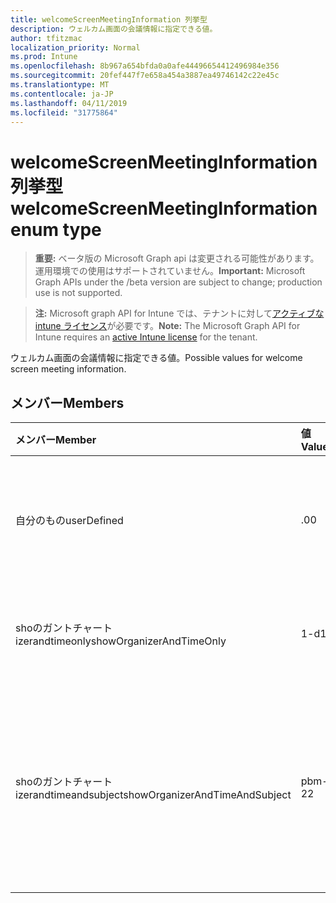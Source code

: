```yaml
---
title: welcomeScreenMeetingInformation 列挙型
description: ウェルカム画面の会議情報に指定できる値。
author: tfitzmac
localization_priority: Normal
ms.prod: Intune
ms.openlocfilehash: 8b967a654bfda0a0afe44496654412496984e356
ms.sourcegitcommit: 20fef447f7e658a454a3887ea49746142c22e45c
ms.translationtype: MT
ms.contentlocale: ja-JP
ms.lasthandoff: 04/11/2019
ms.locfileid: "31775864"
---
```

# <a name="welcomescreenmeetinginformation-enum-type"></a><span data-ttu-id="1f60f-103">welcomeScreenMeetingInformation 列挙型</span><span class="sxs-lookup"><span data-stu-id="1f60f-103">welcomeScreenMeetingInformation enum type</span></span>

> <span data-ttu-id="1f60f-104">**重要:** ベータ版の Microsoft Graph api は変更される可能性があります。運用環境での使用はサポートされていません。</span><span class="sxs-lookup"><span data-stu-id="1f60f-104">**Important:** Microsoft Graph APIs under the /beta version are subject to change; production use is not supported.</span></span>

> <span data-ttu-id="1f60f-105">**注:** Microsoft graph API for Intune では、テナントに対して[アクティブな intune ライセンス](https://go.microsoft.com/fwlink/?linkid=839381)が必要です。</span><span class="sxs-lookup"><span data-stu-id="1f60f-105">**Note:** The Microsoft Graph API for Intune requires an [active Intune license](https://go.microsoft.com/fwlink/?linkid=839381) for the tenant.</span></span>

<span data-ttu-id="1f60f-106">ウェルカム画面の会議情報に指定できる値。</span><span class="sxs-lookup"><span data-stu-id="1f60f-106">Possible values for welcome screen meeting information.</span></span>

## <a name="members"></a><span data-ttu-id="1f60f-107">メンバー</span><span class="sxs-lookup"><span data-stu-id="1f60f-107">Members</span></span>
|<span data-ttu-id="1f60f-108">メンバー</span><span class="sxs-lookup"><span data-stu-id="1f60f-108">Member</span></span>|<span data-ttu-id="1f60f-109">値</span><span class="sxs-lookup"><span data-stu-id="1f60f-109">Value</span></span>|<span data-ttu-id="1f60f-110">説明</span><span class="sxs-lookup"><span data-stu-id="1f60f-110">Description</span></span>|
|:---|:---|:---|
|<span data-ttu-id="1f60f-111">自分のもの</span><span class="sxs-lookup"><span data-stu-id="1f60f-111">userDefined</span></span>|<span data-ttu-id="1f60f-112">.0</span><span class="sxs-lookup"><span data-stu-id="1f60f-112">0</span></span>|<span data-ttu-id="1f60f-113">ユーザー定義、既定値、意図的ではありません。</span><span class="sxs-lookup"><span data-stu-id="1f60f-113">User Defined, default value, no intent.</span></span>|
|<span data-ttu-id="1f60f-114">shoのガントチャート izerandtimeonly</span><span class="sxs-lookup"><span data-stu-id="1f60f-114">showOrganizerAndTimeOnly</span></span>|<span data-ttu-id="1f60f-115">1-d</span><span class="sxs-lookup"><span data-stu-id="1f60f-115">1</span></span>|<span data-ttu-id="1f60f-116">開催者と時間のみを表示します。</span><span class="sxs-lookup"><span data-stu-id="1f60f-116">Show organizer and time only.</span></span>|
|<span data-ttu-id="1f60f-117">shoのガントチャート izerandtimeandsubject</span><span class="sxs-lookup"><span data-stu-id="1f60f-117">showOrganizerAndTimeAndSubject</span></span>|<span data-ttu-id="1f60f-118">pbm-2</span><span class="sxs-lookup"><span data-stu-id="1f60f-118">2</span></span>|<span data-ttu-id="1f60f-119">開催者、時間、および件名を表示する (個人の会議の場合は、件名が非表示)。</span><span class="sxs-lookup"><span data-stu-id="1f60f-119">Show organizer, time and subject (subject is hidden for private meetings).</span></span>|





